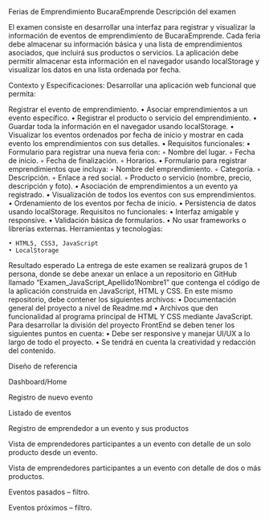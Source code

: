 Ferias de Emprendimiento BucaraEmprende
Descripción del examen

El examen consiste en desarrollar una interfaz para registrar y visualizar la información de eventos de emprendimiento de BucaraEmprende. Cada feria debe almacenar su información básica y una lista de emprendimientos asociados, que incluirá sus productos o servicios. La aplicación debe permitir almacenar esta información en el navegador usando localStorage y visualizar los datos en una lista ordenada por fecha.

Contexto y Especificaciones:
Desarrollar una aplicación web funcional que permita:

Registrar el evento de emprendimiento.
    • Asociar emprendimientos a un evento específico.
    • Registrar el producto o servicio del emprendimiento.
    • Guardar toda la información en el navegador usando localStorage.
    • Visualizar los eventos ordenados por fecha de inicio y mostrar en cada evento los emprendimientos con sus detalles.
    • 
Requisitos funcionales:
    • Formulario para registrar una nueva feria con:
        ◦ Nombre del lugar.
        ◦ Fecha de inicio.
        ◦ Fecha de finalización.
        ◦ Horarios.
    • Formulario para registrar emprendimientos que incluya:
        ◦ Nombre del emprendimiento.
        ◦ Categoría.
        ◦ Descripción.
        ◦ Enlace a red social.
        ◦ Producto o servicio (nombre, precio, descripción y foto).
    • Asociación de emprendimientos a un evento ya registrado.
    • Visualización de todos los eventos con sus emprendimientos.
    • Ordenamiento de los eventos por fecha de inicio.
    • Persistencia de datos usando localStorage.
Requisitos no funcionales:
    • Interfaz amigable y responsive.
    • Validación básica de formularios.
    • No usar frameworks o librerías externas.
Herramientas y tecnologías:

    • HTML5, CSS3, JavaScript
    • LocalStorage

Resultado esperado
La entrega de este examen se realizará grupos de 1 persona, donde se debe anexar un enlace a un repositorio en GitHub llamado “Examen_JavaScript_Apellido1Nombre1” que contenga el código de la aplicación construida en JavaScript, HTML y CSS. En este mismo repositorio, debe contener los siguientes archivos:
    • Documentación general del proyecto a nivel de Readme.md
    • Archivos que den funcionalidad al programa principal de HTML Y CSS mediante JavaScript.
Para desarrollar la división del proyecto FrontEnd se deben tener los siguientes puntos en cuenta:
    • Debe ser responsive y manejar UI/UX a lo largo de todo el proyecto.
    • Se tendrá en cuenta la creatividad y redacción del contenido.

Diseño de referencia

Dashboard/Home

Registro de nuevo evento


Listado de eventos


Registro de emprendedor a un evento y sus productos


Vista de emprendedores participantes a un evento con detalle de un solo producto desde un evento.


Vista de emprendedores participantes a un evento con detalle de dos o más productos.




Eventos pasados – filtro.



Eventos próximos – filtro.
